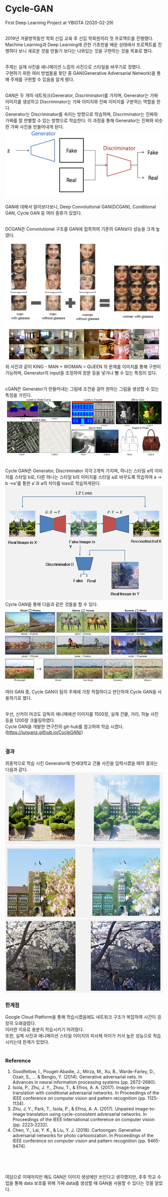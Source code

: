 # Cycle-GAN
First Deep Learning Project at YBIGTA (2020-02-29)<br><br>

2019년 겨울방학동안 학회 신입 교육 후 신입 학회원끼리 첫 프로젝트를 진행했다. <br>
Machine Learning과 Deep Learning에 관한 기초만을 배운 상태에서 프로젝트를 진행하다 보니 새로운 것을 만들기 보다는 나와있는 것을 구현하는 것을 목표로 했다.<br><br>

주제는 실제 사진을 애니메이션 느낌의 사진으로 스타일을 바꾸기로 정했다.<br>
구현하기 위한 여러 방법들을 찾던 중 GAN(Generative Adversarial Network)을 통해 주제를 구현할 수 있음을 알게 됐다.<br><br>

GAN은 두 개의 네트워크(Generator, Discriminator)를 가지며, Generator는 가짜 이미지를 생성하고 Discriminator는 가짜 이미지와 진짜 이미지를 구분하는 역할을 한다.<br>
Generator는 Discriminator를 속이는 방향으로 학습하며, Discriminator는 진짜와 가짜를 잘 판별할 수 있는 방향으로 학습한다.
이 과정을 통해 Generator는 진짜와 비슷한 가짜 사진을 만들어내게 된다.<br>
![GAN](./img/GAN_Architecture.png)

GAN에 대해서 알아보다보니, Deep Convolutional GAN(DCGAN), Conditional GAN, Cycle GAN 등 여러 종류가 있었다.<br><br>

DCGAN은 Convolutional 구조를 GAN에 접목하여 기존의 GAN보다 성능을 크게 높였다.<br>
![DCGAN1](./img/DCGAN1.PNG)
![DCGAN2](./img/DCGAN2.PNG)
<br>
위 사진과 같이 KING - MAN + WOMAN = QUEEN 의 문제를 이미지를 통해 구현이 가능하며, Generator의 input을 조정하여 창문 등을 넣거나 뺄 수 있는 특징이 있다.<br><br>

cGAN은 Generator가 만들어내는 그림에 조건을 걸어 원하는 그림을 생성할 수 있는 특징을 가진다.<br>
![cGAN](./img/cGAN.png)
<br>
Cycle GAN은 Generator, Discriminator 각각 2개씩 가지며, 하나는 스타일 a의 이미지를 스타일 b로, 다른 하나는 스타일 b의 이미지를 스타일 a로 바꾸도록 학습하여 a -> b ->a'를 통한 a'과 a의 차이를 loss로 학습하게된다.<br>
![CycleGAN1](./img/CycleGAN1.PNG)
Cycle GAN을 통해 다음과 같은 것들을 할 수 있다.<br>
![CycleGAN2](./img/CycleGAN2.png)

여러 GAN 중, Cycle GAN이 팀의 주제에 가장 적절하다고 판단하여 Cycle GAN을 사용하기로 했다.<br><br>

우선, 신카이 마코도 감독의 애니매에션 이미지를 1500장, 실제 건물, 거리, 하늘 사진 등을 1200장 크롤링하였다.<br>
Cycle GAN을 개발한 연구진의 git-hub를 참고하여 학습 시켰다.<br>
(https://junyanz.github.io/CycleGAN/) <br><br>

### 결과
최종적으로 학습 시킨 Generator에 연세대학교 건물 사진을 입력시켰을 때의 결과는 다음과 같다.<br>
![result1](./img/Result1.PNG)
![result1](./img/Result2.PNG)
![result1](./img/Result3.PNG)

### 한계점
Google Cloud Platform을 통해 학습시켰음에도 네트워크 구조가 복잡하여 시간이 굉장히 오래걸렸다.<br>
이러한 이유로 충분히 학습시키기 어려웠다.<br>
또한, 실제 사진과 애니메이션 스타일 이미지의 피사체 차이가 커서 높은 성능으로 학습시키는데 한계가 있었다. 
<br><br>
### Reference
1. Goodfellow, I., Pouget-Abadie, J., Mirza, M., Xu, B., Warde-Farley, D., Ozair, S., ... & Bengio, Y. (2014). Generative adversarial nets. In Advances in neural information processing systems (pp. 2672-2680).<br>
2. Isola, P., Zhu, J. Y., Zhou, T., & Efros, A. A. (2017). Image-to-image translation with conditional adversarial networks. In Proceedings of the IEEE conference on computer vision and pattern recognition (pp. 1125-1134).<br>
3. Zhu, J. Y., Park, T., Isola, P., & Efros, A. A. (2017). Unpaired image-to-image translation using cycle-consistent adversarial networks. In Proceedings of the IEEE international conference on computer vision (pp. 2223-2232).<br>
4. Chen, Y., Lai, Y. K., & Liu, Y. J. (2018). Cartoongan: Generative adversarial networks for photo cartoonization. In Proceedings of the IEEE conference on computer vision and pattern recognition (pp. 9465-9474).

<br><br><br>

여담으로 이때까지만 해도 GAN은 이미지 생성에만 쓰인다고 생각했지만, 추후 학교 수업을 통해 data 보호를 위해 가짜 data를 생성할 때 GAN을 사용할 수 있다는 것을 알았다.
